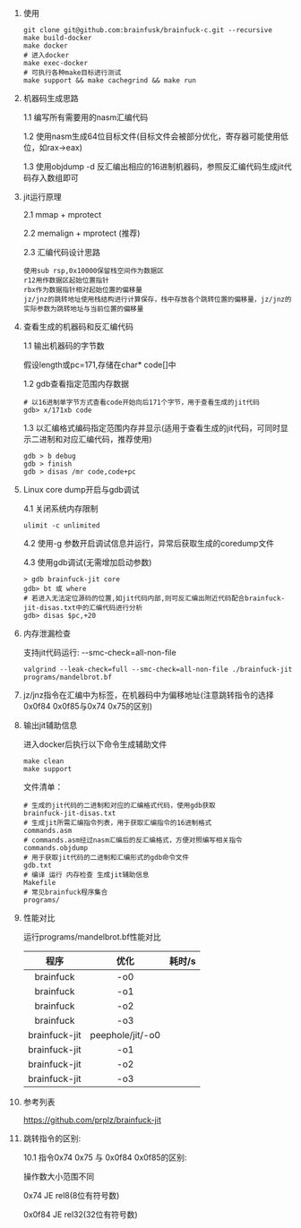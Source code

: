 1. 使用
   ```shell
   git clone git@github.com:brainfusk/brainfuck-c.git --recursive
   make build-docker
   make docker
   # 进入docker
   make exec-docker
   # 可执行各种make目标进行测试
   make support && make cachegrind && make run
   ```
2. 机器码生成思路

   1.1 编写所有需要用的nasm汇编代码

   1.2 使用nasm生成64位目标文件(目标文件会被部分优化，寄存器可能使用低位，如rax->eax)

   1.3 使用objdump -d 反汇编出相应的16进制机器码，参照反汇编代码生成jit代码存入数组即可
   
3. jit运行原理

   2.1 mmap + mprotect

   2.2 memalign + mprotect (推荐)

   2.3 汇编代码设计思路
   ```text
   使用sub rsp,0x10000保留栈空间作为数据区
   r12用作数据区起始位置指针
   rbx作为数据指针相对起始位置的偏移量
   jz/jnz的跳转地址使用栈结构进行计算保存，栈中存放各个跳转位置的偏移量，jz/jnz的实际参数为跳转地址与当前位置的偏移量
   ```
   
4. 查看生成的机器码和反汇编代码

   1.1 输出机器码的字节数

   假设length或pc=171,存储在char* code[]中

   1.2 gdb查看指定范围内存数据
    ```shell 
   # 以16进制单字节方式查看code开始向后171个字节，用于查看生成的jit代码
    gdb> x/171xb code
    ```
   1.3 以汇编格式编码指定范围内存并显示(适用于查看生成的jit代码，可同时显示二进制和对应汇编代码，推荐使用)
   ```shell
   gdb > b debug
   gdb > finish
   gdb > disas /mr code,code+pc
   ```
   
5. Linux core dump开启与gdb调试

   4.1 关闭系统内存限制

    ```shell
    ulimit -c unlimited
    ```

   4.2 使用-g 参数开启调试信息并运行，异常后获取生成的coredump文件

   4.3 使用gdb调试(无需增加启动参数)
   ```shell 
   > gdb brainfuck-jit core 
   gdb> bt 或 where
   # 若进入无法定位源码的位置,如jit代码内部,则可反汇编出附近代码配合brainfuck-jit-disas.txt中的汇编代码进行分析
   gdb> disas $pc,+20
   ```

6. 内存泄漏检查

   支持jit代码运行: --smc-check=all-non-file
   ```shell
   valgrind --leak-check=full --smc-check=all-non-file ./brainfuck-jit programs/mandelbrot.bf 
   ```
   
7. jz/jnz指令在汇编中为标签，在机器码中为偏移地址(注意跳转指令的选择0x0f84 0x0f85与0x74 0x75的区别)

8. 输出jit辅助信息

   进入docker后执行以下命令生成辅助文件
   ```shell
   make clean
   make support
   ```
   文件清单：
   ```shell
   # 生成的jit代码的二进制和对应的汇编格式代码，使用gdb获取
   brainfuck-jit-disas.txt
   # 生成jit所需汇编指令列表，用于获取汇编指令的16进制格式
   commands.asm
   # commands.asm经过nasm汇编后的反汇编格式，方便对照编写相关指令
   commands.objdump
   # 用于获取jit代码的二进制和汇编形式的gdb命令文件
   gdb.txt
   # 编译 运行 内存检查 生成jit辅助信息
   Makefile
   # 常见brainfuck程序集合
   programs/
   ```
   
9. 性能对比

   运行programs/mandelbrot.bf性能对比

    |     程序      |       优化       | 耗时/s |
    | :-----------: | :--------------: | :----: |
    |   brainfuck   |       -o0        |        |
    |   brainfuck   |       -o1        |        |
    |   brainfuck   |       -o2        |        |
    |   brainfuck   |       -o3        |        |
    | brainfuck-jit | peephole/jit/-o0 |        |
    | brainfuck-jit |       -o1        |        |
    | brainfuck-jit |       -o2        |        |
    | brainfuck-jit |       -o3        |        |

10. 参考列表

    https://github.com/prplz/brainfuck-jit

11. 跳转指令的区别:

    10.1 指令0x74 0x75 与 0x0f84 0x0f85的区别:

    操作数大小范围不同

    0x74   JE rel8(8位有符号数)

    0x0f84 JE rel32(32位有符号数)
